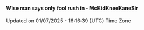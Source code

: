 #### Wise man says only fool rush in - McKidKneeKaneSir
Updated on 01/07/2025 - 16:16:39 (UTC) Time Zone
